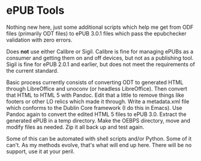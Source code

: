 # ePUB Tools

Nothing new here, just some additional scripts which help me get from ODF files (primarily ODT files) to ePUB 3.0.1 files which pass the epubchecker validation with zero errors.

Does **not** use either Calibre or Sigil.  Calibre is fine for managing ePUBs as a consumer and getting them on and off devices, but not as a publishing tool.  Sigil is fine for ePUB 2.0.1 and earlier, but does not meet the requirements of the current standard.

Basic process currently consists of converting ODT to generated HTML through LibreOffice and unoconv (or headless LibreOffice).  Then convert that HTML to HTML 5 with Pandoc.  Edit that a little to remove things like footers or other LO relics which made it through.  Write a metadata.xml file which conforms to the Dublin Core framework (I do this in Emacs).  Use Pandoc again to convert the edited HTML 5 files to ePUB 3.0.  Extract the generated ePUB in a temp directory.  Make the OEBPS directory, move and modify files as needed.  Zip it all back up and test again.

Some of this can be automated with shell scripts and/or Python.  Some of it can't.  As my methods evolve, that's what will end up here.  There will be no support, use it at your peril.

